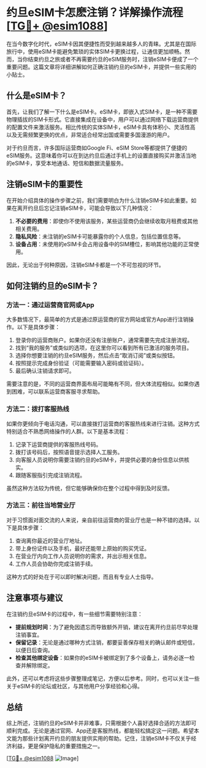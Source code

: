 # 约旦eSIM卡怎麽注销？详解操作流程[[TG💪+ @esim1088](https://t.me/s/esim1088)]

在当今数字化时代，eSIM卡因其便捷性而受到越来越多人的青睐。尤其是在国际旅行中，使用eSIM卡能避免繁琐的实体SIM卡更换过程，让通信更加顺畅。然而，当你结束约旦之旅或者不再需要约旦的eSIM服务时，注销eSIM卡便成了一个重要问题。这篇文章将详细讲解如何正确注销约旦的eSIM卡，并提供一些实用的小贴士。

## 什么是eSIM卡？

首先，让我们了解一下什么是eSIM卡。eSIM卡，即嵌入式SIM卡，是一种不需要物理插拔的SIM卡形式。它直接集成在设备中，用户可以通过网络下载运营商提供的配置文件来激活服务。相比传统的实体SIM卡，eSIM卡具有体积小、灵活性高以及无需频繁更换的优点，非常适合经常出国或需要多国漫游的用户。

对于约旦而言，许多国际运营商如Google Fi、eSIM Store等都提供了便捷的eSIM服务。这意味着你可以在到达约旦后通过手机上的设置直接购买并激活当地的eSIM卡，享受本地通话、短信和数据流量服务。

## 注销eSIM卡的重要性

在开始介绍具体的操作步骤之前，我们需要明白为什么注销eSIM卡如此重要。如果在离开约旦后忘记注销eSIM卡，可能会导致以下几种情况：

1. **不必要的费用**：即使你不使用该服务，某些运营商仍会继续收取月租费或其他相关费用。
2. **隐私风险**：未注销的eSIM卡可能暴露你的个人信息，包括位置信息等。
3. **设备占用**：未使用的eSIM卡会占用设备中的SIM槽位，影响其他功能的正常使用。

因此，无论出于何种原因，注销eSIM卡都是一个不可忽视的环节。

## 如何注销约旦的eSIM卡？

### 方法一：通过运营商官网或App

大多数情况下，最简单的方式是通过原运营商的官方网站或官方App进行注销操作。以下是具体步骤：

1. 登录你的运营商账户。如果你还没有注册账户，通常需要先完成注册流程。
2. 找到“我的服务”或类似的选项，在这里你可以看到所有已激活的服务项目。
3. 选择你想要注销的约旦eSIM服务，然后点击“取消订阅”或类似按钮。
4. 按照提示完成身份验证（可能需要输入密码或验证码）。
5. 最后确认注销请求即可。

需要注意的是，不同的运营商界面布局可能略有不同，但大体流程相似。如果你遇到困难，可以联系运营商客服寻求帮助。

### 方法二：拨打客服热线

如果你更倾向于电话沟通，可以直接拨打运营商的客服热线来进行注销。这种方式特别适合不熟悉网络操作的人群。以下是基本流程：

1. 记录下运营商提供的客服热线号码。
2. 拨打该号码后，按照语音提示选择人工服务。
3. 向客服人员说明你需要注销约旦的eSIM卡，并提供必要的身份信息以供核实。
4. 跟随客服指引完成注销流程。

虽然这种方法较为传统，但它能够确保你在整个过程中得到及时反馈。

### 方法三：前往当地营业厅

对于习惯面对面交流的人来说，亲自前往运营商的营业厅也是一种不错的选择。以下是具体步骤：

1. 查询离你最近的营业厅地址。
2. 带上身份证件以及手机，最好还能带上原始的购买凭证。
3. 在营业厅内向工作人员说明你的需求，并出示相关信息。
4. 工作人员会协助你完成注销手续。

这种方式的好处在于可以即时解决问题，而且有专业人士指导。

## 注意事项与建议

在注销约旦eSIM卡的过程中，有一些细节需要特别注意：

- **提前规划时间**：为了避免因遗忘而导致额外开销，建议在离开约旦前尽早处理注销事宜。
- **保留记录**：无论是通过哪种方式注销，都要妥善保存相关的确认邮件或短信，以便日后查询。
- **检查其他绑定设备**：如果你的eSIM卡被绑定到了多个设备上，请务必逐一检查并解除绑定。

此外，还可以考虑将这些步骤整理成笔记，方便以后参考。同时，也可以关注一些关于eSIM卡的论坛或社区，与其他用户分享经验和心得。

## 总结

综上所述，注销约旦的eSIM卡并非难事，只需根据个人喜好选择合适的方法即可顺利完成。无论是通过官网、App还是客服热线，都能轻松搞定这一问题。希望本文能为那些计划离开约旦的朋友提供实用的帮助。记住，注销eSIM卡不仅关乎经济利益，更是保护隐私的重要措施之一。

[[TG💪+ @esim1088](https://t.me/s/esim1088) ![Image](https://i.postimg.cc/4NQfJmqS/Snipaste-2025-05-13-00-14-12.png)]